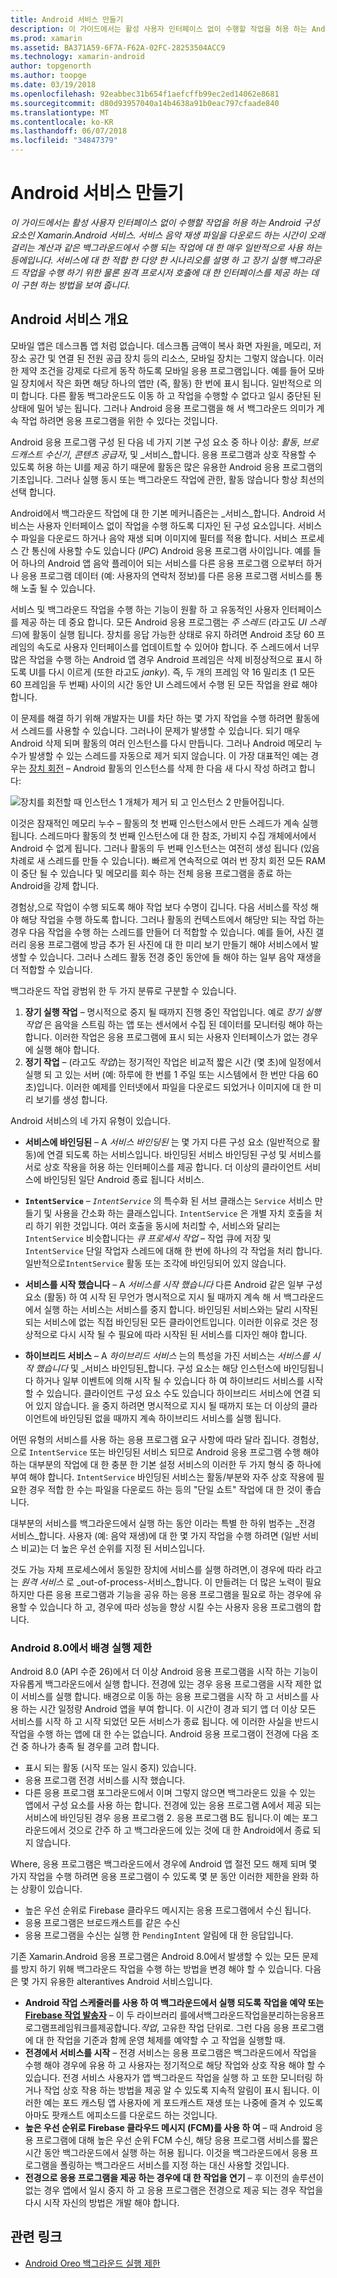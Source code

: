 ```yaml
---
title: Android 서비스 만들기
description: 이 가이드에서는 활성 사용자 인터페이스 없이 수행할 작업을 허용 하는 Android 구성 요소인 Xamarin.Android 서비스. 서비스 음악 재생 파일을 다운로드 하는 시간이 오래 걸리는 계산과 같은 백그라운드에서 수행 되는 작업에 대 한 매우 일반적으로 사용 하는 등에입니다. 서비스에 대 한 적합 한 다양 한 시나리오를 설명 하 고 장기 실행 백그라운드 작업을 수행 하기 위한 물론 원격 프로시저 호출에 대 한 인터페이스를 제공 하는 데이 구현 하는 방법을 보여 줍니다.
ms.prod: xamarin
ms.assetid: BA371A59-6F7A-F62A-02FC-28253504ACC9
ms.technology: xamarin-android
author: topgenorth
ms.author: toopge
ms.date: 03/19/2018
ms.openlocfilehash: 92eabbec31b654f1aefcffb99ec2ed14062e8681
ms.sourcegitcommit: d80d93957040a14b4638a91b0eac797cfaade840
ms.translationtype: MT
ms.contentlocale: ko-KR
ms.lasthandoff: 06/07/2018
ms.locfileid: "34847379"
---
```

# <a name="creating-android-services"></a>Android 서비스 만들기

_이 가이드에서는 활성 사용자 인터페이스 없이 수행할 작업을 허용 하는 Android 구성 요소인 Xamarin.Android 서비스. 서비스 음악 재생 파일을 다운로드 하는 시간이 오래 걸리는 계산과 같은 백그라운드에서 수행 되는 작업에 대 한 매우 일반적으로 사용 하는 등에입니다. 서비스에 대 한 적합 한 다양 한 시나리오를 설명 하 고 장기 실행 백그라운드 작업을 수행 하기 위한 물론 원격 프로시저 호출에 대 한 인터페이스를 제공 하는 데이 구현 하는 방법을 보여 줍니다._

## <a name="android-services-overview"></a>Android 서비스 개요

모바일 앱은 데스크톱 앱 처럼 없습니다. 데스크톱 금액이 복사 화면 자원을, 메모리, 저장소 공간 및 연결 된 전원 공급 장치 등의 리소스, 모바일 장치는 그렇지 않습니다. 이러한 제약 조건을 강제로 다르게 동작 하도록 모바일 응용 프로그램입니다. 예를 들어 모바일 장치에서 작은 화면 해당 하나의 앱만 (즉, 활동) 한 번에 표시 됩니다. 일반적으로 의미 합니다. 다른 활동 백그라운드도 이동 하 고 작업을 수행할 수 없다고 일시 중단된 된 상태에 밀어 넣는 됩니다. 그러나 Android 응용 프로그램을 해 서 백그라운드 의미가 계속 작업 하려면 응용 프로그램을 위한 수 있다는 것입니다. 

Android 응용 프로그램 구성 된 다음 네 가지 기본 구성 요소 중 하나 이상: _활동_, _브로드캐스트 수신기_, _콘텐츠 공급자_, 및 _서비스_합니다. 응용 프로그램과 상호 작용할 수 있도록 허용 하는 UI를 제공 하기 때문에 활동은 많은 유용한 Android 응용 프로그램의 기초입니다. 그러나 실행 동시 또는 백그라운드 작업에 관한, 활동 않습니다 항상 최선의 선택 합니다.
 
Android에서 백그라운드 작업에 대 한 기본 메커니즘은는 _서비스_합니다. Android 서비스는 사용자 인터페이스 없이 작업을 수행 하도록 디자인 된 구성 요소입니다. 서비스 수 파일을 다운로드 하거나 음악 재생 되며 이미지에 필터를 적용 합니다. 서비스 프로세스 간 통신에 사용할 수도 있습니다 (_IPC_) Android 응용 프로그램 사이입니다. 예를 들어 하나의 Android 앱 음악 플레이어 되는 서비스를 다른 응용 프로그램 으로부터 하거나 응용 프로그램 데이터 (예: 사용자의 연락처 정보)를 다른 응용 프로그램 서비스를 통해 노출 될 수 있습니다. 

서비스 및 백그라운드 작업을 수행 하는 기능이 원활 하 고 유동적인 사용자 인터페이스를 제공 하는 데 중요 합니다. 모든 Android 응용 프로그램는 _주 스레드_ (라고도 _UI 스레드_)에 활동이 실행 됩니다. 장치를 응답 가능한 상태로 유지 하려면 Android 초당 60 프레임의 속도로 사용자 인터페이스를 업데이트할 수 있어야 합니다. 주 스레드에서 너무 많은 작업을 수행 하는 Android 앱 경우 Android 프레임은 삭제 비정상적으로 표시 하도록 UI를 다시 이르게 (또한 라고도 _janky_). 즉, 두 개의 프레임 약 16 밀리초 (1 모든 60 프레임을 두 번째) 사이의 시간 동안 UI 스레드에서 수행 된 모든 작업을 완료 해야 합니다. 

이 문제를 해결 하기 위해 개발자는 UI를 차단 하는 몇 가지 작업을 수행 하려면 활동에서 스레드를 사용할 수 있습니다. 그러나이 문제가 발생할 수 있습니다. 되기 매우 Android 삭제 되며 활동의 여러 인스턴스를 다시 만듭니다. 그러나 Android 메모리 누수가 발생할 수 있는 스레드를 자동으로 제거 되지 않습니다. 이 가장 대표적인 예는 경우는 [장치 회전](~/android/app-fundamentals/handling-rotation.md) &ndash; Android 활동의 인스턴스를 삭제 한 다음 새 다시 작성 하려고 합니다:

![장치를 회전할 때 인스턴스 1 개체가 제거 되 고 인스턴스 2 만들어집니다.](images/image-01.png)

이것은 잠재적인 메모리 누수 &ndash; 활동의 첫 번째 인스턴스에서 만든 스레드가 계속 실행 됩니다. 스레드마다 활동의 첫 번째 인스턴스에 대 한 참조, 가비지 수집 개체에서에서 Android 수 없게 됩니다. 그러나 활동의 두 번째 인스턴스는 여전히 생성 됩니다 (있음 차례로 새 스레드를 만들 수 있습니다). 빠르게 연속적으로 여러 번 장치 회전 모든 RAM이 중단 될 수 있습니다 및 메모리를 회수 하는 전체 응용 프로그램을 종료 하는 Android을 강제 합니다.

경험상,으로 작업이 수행 되도록 해야 작업 보다 수명이 깁니다. 다음 서비스를 작성 해야 해당 작업을 수행 하도록 합니다. 그러나 활동의 컨텍스트에서 해당만 되는 작업 하는 경우 다음 작업을 수행 하는 스레드를 만들어 더 적합할 수 있습니다. 예를 들어, 사진 갤러리 응용 프로그램에 방금 추가 된 사진에 대 한 미리 보기 만들기 해야 서비스에서 발생할 수 있습니다. 그러나 스레드 활동 전경 중인 동안에 들 해야 하는 일부 음악 재생을 더 적합할 수 있습니다.

백그라운드 작업 광범위 한 두 가지 분류로 구분할 수 있습니다.

1. **장기 실행 작업** &ndash; 명시적으로 중지 될 때까지 진행 중인 작업입니다. 예로 _장기 실행 작업_ 은 음악을 스트림 하는 앱 또는 센서에서 수집 된 데이터를 모니터링 해야 하는 합니다. 이러한 작업은 응용 프로그램에 표시 되는 사용자 인터페이스가 없는 경우에 실행 해야 합니다.
2. **정기 작업** &ndash; (라고도 _작업_)는 정기적인 작업은 비교적 짧은 시간 (몇 초)에 일정에서 실행 되 고 있는 서버 (예: 하루에 한 번를 1 주일 또는 시스템에서 한 번만 다음 60 초)입니다. 이러한 예제를 인터넷에서 파일을 다운로드 되었거나 이미지에 대 한 미리 보기를 생성 합니다.

Android 서비스의 네 가지 유형이 있습니다.

* **서비스에 바인딩된** &ndash; A _서비스 바인딩된_ 는 몇 가지 다른 구성 요소 (일반적으로 활동)에 연결 되도록 하는 서비스입니다. 바인딩된 서비스 바인딩된 구성 및 서비스를 서로 상호 작용을 허용 하는 인터페이스를 제공 합니다. 더 이상의 클라이언트 서비스에 바인딩된 일단 Android 종료 됩니다 서비스. 

* **`IntentService`** &ndash; _`IntentService`_ 의 특수화 된 서브 클래스는 `Service` 서비스 만들기 및 사용을 간소화 하는 클래스입니다. `IntentService` 은 개별 자치 호출을 처리 하기 위한 것입니다. 여러 호출을 동시에 처리할 수, 서비스와 달리는 `IntentService` 비슷합니다는 _큐 프로세서 작업_ &ndash; 작업 큐에 저장 및 `IntentService` 단일 작업자 스레드에 대해 한 번에 하나의 각 작업을 처리 합니다. 일반적으로`IntentService` 활동 또는 조각에 바인딩되어 있지 않습니다. 

* **서비스를 시작 했습니다** &ndash; A _서비스를 시작 했습니다_ 다른 Android 같은 일부 구성 요소 (활동) 하 여 시작 된 무언가 명시적으로 지시 될 때까지 계속 해 서 백그라운드에서 실행 하는 서비스는 서비스를 중지 합니다. 바인딩된 서비스와는 달리 시작된 되는 서비스에 없는 직접 바인딩된 모든 클라이언트입니다. 이러한 이유로 것은 정상적으로 다시 시작 될 수 필요에 따라 시작된 된 서비스를 디자인 해야 합니다.

* **하이브리드 서비스** &ndash; A _하이브리드 서비스_ 는의 특성을 가진 서비스는 _서비스를 시작 했습니다_ 및 _서비스 바인딩된_합니다. 구성 요소는 해당 인스턴스에 바인딩됩니다 하거나 일부 이벤트에 의해 시작 될 수 있습니다 하 여 하이브리드 서비스를 시작할 수 있습니다. 클라이언트 구성 요소 수도 있습니다 하이브리드 서비스에 연결 되어 있지 않습니다. 을 중지 하려면 명시적으로 지시 될 때까지 또는 더 이상의 클라이언트에 바인딩된 없을 때까지 계속 하이브리드 서비스를 실행 됩니다.

어떤 유형의 서비스를 사용 하는 응용 프로그램 요구 사항에 따라 달라 집니다. 경험상,으로 `IntentService` 또는 바인딩된 서비스 되므로 Android 응용 프로그램 수행 해야 하는 대부분의 작업에 대 한 충분 한 기본 설정 서비스의 이러한 두 가지 형식 중 하나에 부여 해야 합니다. `IntentService` 바인딩된 서비스는 활동/부분와 자주 상호 작용에 필요한 경우 적합 한 수는 파일을 다운로드 하는 등의 "단일 쇼트" 작업에 대 한 것이 좋습니다. 

대부분의 서비스를 백그라운드에서 실행 하는 동안 이라는 특별 한 하위 범주는 _전경 서비스_합니다. 사용자 (예: 음악 재생)에 대 한 몇 가지 작업을 수행 하려면 (일반 서비스 비교)는 더 높은 우선 순위를 지정 된 서비스입니다. 

것도 가능 자체 프로세스에서 동일한 장치에 서비스를 실행 하려면,이 경우에 따라 라고는 _원격 서비스_ 로 _out-of-process-서비스_합니다. 이 만들려는 더 많은 노력이 필요 하지만 다른 응용 프로그램과 기능을 공유 하는 응용 프로그램을 필요로 하는 경우에 유용할 수 있습니다 하 고, 경우에 따라 성능을 향상 시킬 수는 사용자 응용 프로그램의 합니다. 

### <a name="background-execution-limits-in-android-80"></a>Android 8.0에서 배경 실행 제한

Android 8.0 (API 수준 26)에서 더 이상 Android 응용 프로그램을 시작 하는 기능이 자유롭게 백그라운드에서 실행 합니다. 전경에 있는 경우 응용 프로그램을 시작 제한 없이 서비스를 실행 합니다. 배경으로 이동 하는 응용 프로그램을 시작 하 고 서비스를 사용 하는 시간 일정량 Android 앱을 부여 합니다. 이 시간이 경과 되기 앱 더 이상 모든 서비스를 시작 하 고 시작 되었던 모든 서비스가 종료 됩니다. 에 이러한 사실을 반드시 작업을 수행 하는 앱에 대 한 수는 없습니다. Android 응용 프로그램이 전경에 다음 조건 중 하나가 충족 될 경우를 고려 합니다.

* 표시 되는 활동 (시작 또는 일시 중지) 있습니다.
* 응용 프로그램 전경 서비스를 시작 했습니다.
* 다른 응용 프로그램 포그라운드에서 이며 그렇지 않으면 백그라운드 있을 수 있는 앱에서 구성 요소를 사용 하는 합니다. 전경에 있는 응용 프로그램 A에서 제공 되는 서비스에 바인딩된 경우 응용 프로그램 2. 응용 프로그램 B도 됩니다.이 예는 포그라운드에서 것으로 간주 하 고 백그라운드에 있는 것에 대 한 Android에서 종료 되지 않습니다.

Where, 응용 프로그램은 백그라운드에서 경우에 Android 앱 절전 모드 해제 되며 몇 가지 작업을 수행 하려면 응용 프로그램이 수 있도록 몇 분 동안 이러한 제한을 완화 하는 상황이 있습니다.
* 높은 우선 순위로 Firebase 클라우드 메시지는 응용 프로그램에서 수신 됩니다.
* 응용 프로그램은 브로드캐스트를 같은 수신 
* 응용 프로그램을 수신는 실행 한 `PendingIntent` 알림에 대 한 응답입니다.

기존 Xamarin.Android 응용 프로그램은 Android 8.0에서 발생할 수 있는 모든 문제를 방지 하기 위해 백그라운드 작업을 수행 하는 방법을 변경 해야 할 수 있습니다. 다음은 몇 가지 유용한 alterantives Android 서비스입니다.

* **Android 작업 스케줄러를 사용 하 여 백그라운드에서 실행 되도록 작업을 예약 또는 [Firebase 작업 발송자](~/android/platform/firebase-job-dispatcher.md)**  &ndash; 이 두 라이브러리 를에서백그라운드작업을분리하는응용프로그램프레임워크를제공합니다._작업_, 고유한 작업 단위로. 그런 다음 응용 프로그램에 대 한 작업을 기준과 함께 운영 체제를 예약할 수 고 작업을 실행할 때.
* **전경에서 서비스를 시작** &ndash; 전경 서비스는 응용 프로그램은 백그라운드에서 작업을 수행 해야 경우에 유용 하 고 사용자는 정기적으로 해당 작업와 상호 작용 해야 할 수 있습니다. 전경 서비스 사용자가 앱 백그라운드 작업을 실행 하 고 또한 모니터링 하거나 작업 상호 작용 하는 방법을 제공 알 수 있도록 지속적 알림이 표시 됩니다. 이러한 예는 포드 캐스팅 앱 사용자에 게 포드캐스트 재생 또는 나중에 즐겨 수 있도록 아마도 팟캐스트 에피소드를 다운로드 하는 것입니다. 
* **높은 우선 순위로 Firebase 클라우드 메시지 (FCM)를 사용 하 여** &ndash; 때 Android 응용 프로그램에 대해 높은 우선 순위 FCM 수신, 해당 응용 프로그램 서비스를 짧은 시간 동안 백그라운드에서 실행 하는 허용 됩니다. 이것을 백그라운드에서 응용 프로그램을 폴링하는 백그라운드 서비스를 지정 하는 대신 사용할 것입니다. 
* **전경으로 응용 프로그램을 제공 하는 경우에 대 한 작업을 연기** &ndash; 후 이전의 솔루션이 없는 경우 앱에서 일시 중지 하 고 응용 프로그램은 전경으로 제공 되는 경우 작업을 다시 시작 자신의 방법은 개발 해야 합니다.

## <a name="related-links"></a>관련 링크

* [Android Oreo 백그라운드 실행 제한](https://www.youtube.com/watch?v=Pumf_4yjTMc)
